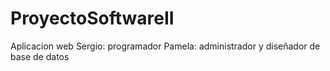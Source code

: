 # ProyectoSoftwareII
Aplicacion web
Sergio: programador
Pamela: administrador y diseñador de base de datos
